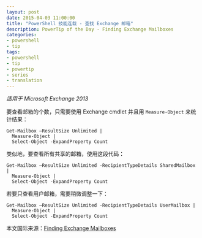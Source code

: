 ```yaml
---
layout: post
date: 2015-04-03 11:00:00
title: "PowerShell 技能连载 - 查找 Exchange 邮箱"
description: PowerTip of the Day - Finding Exchange Mailboxes
categories:
- powershell
- tip
tags:
- powershell
- tip
- powertip
- series
- translation
---
```

_适用于 Microsoft Exchange 2013_

要查看邮箱的个数，只需要使用 Exchange cmdlet 并且用 `Measure-Object` 来统计结果：

    Get-Mailbox –ResultSize Unlimited | 
      Measure-Object |
      Select-Object -ExpandProperty Count

类似地，要查看所有共享的邮箱，使用这段代码：

    Get-Mailbox –ResultSize Unlimited -RecipientTypeDetails SharedMailbox | 
      Measure-Object |
      Select-Object -ExpandProperty Count

若要只查看用户邮箱，需要稍微调整一下：

    Get-Mailbox –ResultSize Unlimited -RecipientTypeDetails UserMailbox | 
      Measure-Object |
      Select-Object -ExpandProperty Count

<!--more-->
本文国际来源：[Finding Exchange Mailboxes](http://community.idera.com/powershell/powertips/b/tips/posts/finding-exchange-mailboxes)
